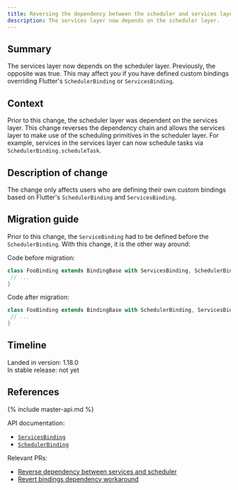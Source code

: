 ```yaml
---
title: Reversing the dependency between the scheduler and services layer
description: The services layer now depends on the scheduler layer.
---
```


## Summary

The services layer now depends on the scheduler layer.
Previously, the opposite was true. This may affect you
if you have defined custom bindings overriding
Flutter's `SchedulerBinding` or `ServicesBinding`.

## Context

Prior to this change, the scheduler layer was dependent
on the services layer. This change reverses the dependency
chain and allows the services layer to make use of the
scheduling primitives in the scheduler layer. For example,
services in the services layer can now schedule tasks via
`SchedulerBinding.scheduleTask`.

## Description of change

The change only affects users who are defining their own
custom bindings based on Flutter's `SchedulerBinding`
and `ServicesBinding`.

## Migration guide

Prior to this change, the `ServiceBinding` had to be defined before the
`SchedulerBinding`. With this change, it is the other way around:

Code before migration:

<!-- skip -->
```dart
class FooBinding extends BindingBase with ServicesBinding, SchedulerBinding {
 // ...
}
```

Code after migration:

<!-- skip -->
```dart
class FooBinding extends BindingBase with SchedulerBinding, ServicesBinding {
 // ...
}
```

## Timeline

Landed in version: 1.18.0<br>
In stable release: not yet

## References

{% include master-api.md %}

API documentation:
* [`ServicesBinding`][]
* [`SchedulerBinding`][]

Relevant PRs:
* [Reverse dependency between services and scheduler][]
* [Revert bindings dependency workaround][]

[Reverse dependency between services and scheduler]: {{site.github}}/flutter/flutter/pull/54212
[Revert bindings dependency workaround]: {{site.github}}/flutter/flutter/pull/54286
[`SchedulerBinding`]: {{site.api}}/flutter/scheduler/SchedulerBinding-mixin.html
[`ServicesBinding`]: {{site.api}}/flutter/scheduler/ServicesBinding-mixin.html
[`SchedulerBinding`]: https://master-api.flutter.dev/flutter/scheduler/SchedulerBinding-mixin.html
[`ServicesBinding`]: https://master-api.flutter.dev/flutter/scheduler/ServicesBinding-mixin.html
